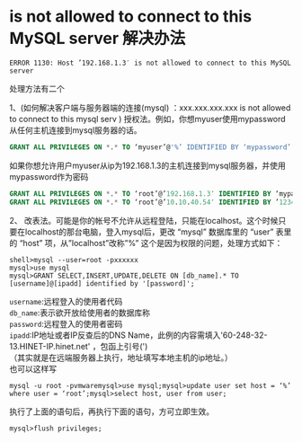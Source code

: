 # is not allowed to connect to this MySQL server 解决办法

`ERROR 1130: Host ’192.168.1.3′ is not allowed to connect to this MySQL server`

处理方法有二个  

1、(如何解决客户端与服务器端的连接(mysql) ：xxx.xxx.xxx.xxx is not allowed to connect to this mysql serv 
) 授权法。例如，你想myuser使用mypassword从任何主机连接到mysql服务器的话。
```sql
GRANT ALL PRIVILEGES ON *.* TO ‘myuser’@'%’ IDENTIFIED BY ‘mypassword’ WITH GRANT OPTION;
```
如果你想允许用户myuser从ip为192.168.1.3的主机连接到mysql服务器，并使用mypassword作为密码
```sql
GRANT ALL PRIVILEGES ON *.* TO ‘root’@’192.168.1.3′ IDENTIFIED BY ‘mypassword’ WITH GRANT OPTION;
GRANT ALL PRIVILEGES ON *.* TO ‘root’@’10.10.40.54′ IDENTIFIED BY ’123456′ WITH GRANT OPTION;
```


2、 改表法。可能是你的帐号不允许从远程登陆，只能在localhost。这个时候只要在localhost的那台电脑，登入mysql后，更改 “mysql” 数据库里的 “user” 表里的 “host” 项，从”localhost”改称”%”
这个是因为权限的问题，处理方式如下：
```shell
shell>mysql --user=root -pxxxxxx
mysql>use mysql
mysql>GRANT SELECT,INSERT,UPDATE,DELETE ON [db_name].* TO [username]@[ipadd] identified by '[password]';
```
`username`:远程登入的使用者代码  
`db_name`:表示欲开放给使用者的数据库称  
`password`:远程登入的使用者密码  
`ipadd`:IP地址或者IP反查后的DNS Name，此例的内容需填入'60-248-32-13.HINET-IP.hinet.net' ，包函上引号(')  
（其实就是在远端服务器上执行，地址填写本地主机的ip地址。）  
也可以这样写
```shell
mysql -u root -pvmwaremysql>use mysql;mysql>update user set host = ‘%’ where user = ‘root’;mysql>select host, user from user;
```

执行了上面的语句后，再执行下面的语句，方可立即生效。
```shell
mysql>flush privileges; 
```
